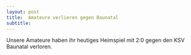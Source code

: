 ```yaml
---
layout: post
title:  Amateure verlieren gegen Baunatal
subtitle:  
---
```


Unsere Amateure haben ihr heutiges Heimspiel mit 2:0 gegen den KSV Baunatal verloren.


